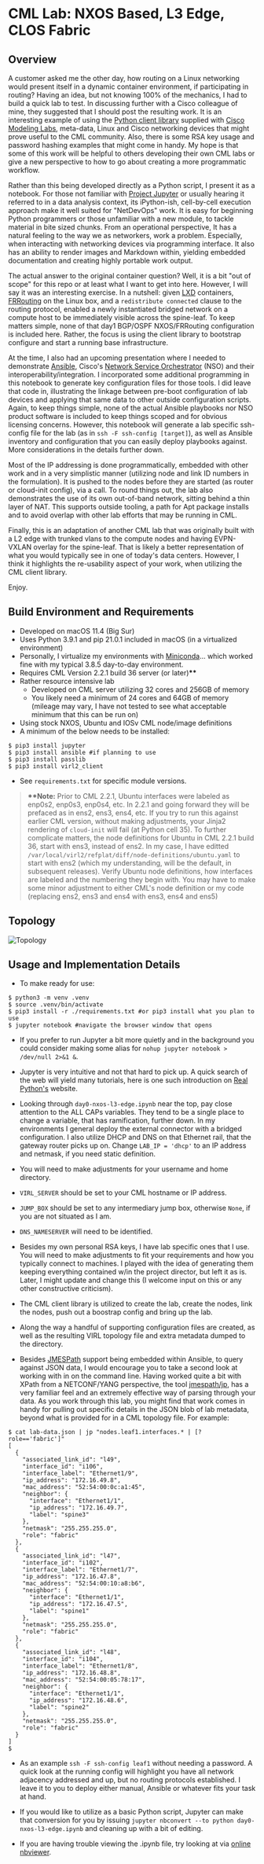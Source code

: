 # CML Lab: NXOS Based, L3 Edge, CLOS Fabric

## Overview

A customer asked me the other day, how routing on a Linux networking would present itself in a dynamic container environment, if participating in routing?  Having an idea, but not knowing 100% of the mechanics, I had to build a quick lab to test.  In discussing further with a Cisco colleague of mine, they suggested that I should post the resulting work.  It is an interesting example of using the [Python client library](https://developer.cisco.com/docs/virl2-client/) supplied with [Cisco Modeling Labs](https://www.cisco.com/c/en/us/products/cloud-systems-management/modeling-labs/index.html), meta-data, Linux and Cisco networking devices that might prove useful to the CML community.  Also, there is some RSA key usage and password hashing examples that might come in handy.  My hope is that some of this work will be helpful to others developing their own CML labs or give a new perspective to how to go about creating a more programmatic workflow.

Rather than this being developed directly as a Python script, I present it as a notebook.  For those not familiar with [Project Jupyter](https://jupyter.org) or usually hearing it referred to in a data analysis context, its iPython-ish, cell-by-cell execution approach make it well suited for "NetDevOps" work.  It is easy for beginning Python programmers or those unfamiliar with a new module, to tackle material in bite sized chunks.  From an operational perspective, It has a natural feeling to the way we as networkers, work a problem.  Especially, when interacting with networking devices via programming interface.  It also has an ability to render images and Markdown within, yielding embedded documentation and creating highly portable work output.

The actual answer to the original container question?  Well, it is a bit "out of scope" for this repo or at least what I want to get into here.  However, I will say it was an interesting exercise.  In a nutshell: given [LXD](https://linuxcontainers.org/lxd/introduction) containers, [FRRouting](https://frrouting.org) on the Linux box, and a `redistribute connected` clause to the routing protocol, enabled a newly instantiated bridged network on a compute host to be immediately visible across the spine-leaf.  To keep matters simple, none of that day1 BGP/OSPF NXOS/FRRouting configuration is included here.  Rather, the focus is using the client library to bootstrap configure and start a running base infrastructure.

At the time, I also had an upcoming presentation where I needed to demonstrate [Ansible](https://docs.ansible.com/ansible/2.9/index.html), Cisco's [Network Service Orchestrator](https://www.cisco.com/c/en/us/products/cloud-systems-management/network-services-orchestrator/index.html) (NSO) and their interoperability/integration.  I incorporated some additional programming in this notebook to generate key configuration files for those tools.  I did leave that code in, illustrating the linkage between pre-boot configuration of lab devices and applying that same data to other outside configuration scripts.  Again, to keep things simple, none of the actual Ansible playbooks nor NSO product software is included to keep things scoped and for obvious licensing concerns.  However, this notebook will generate a lab specific ssh-config file for the lab (as in `ssh -F ssh-config [target]`), as well as Ansible inventory and configuration that you can easily deploy playbooks against.  More considerations in the details further down.

Most of the IP addressing is done programmatically, embedded with other work and in a very simplistic manner (utilizing node and link ID numbers in the formulation).  It is pushed to the nodes before they are started (as router or cloud-init config), via a call.  To round things out, the lab also demonstrates the use of its own out-of-band network, sitting behind a thin layer of NAT.  This supports outside tooling, a path for Apt package installs and to avoid overlap with other lab efforts that may be running in CML.

Finally, this is an adaptation of another CML lab that was originally built with a L2 edge with trunked vlans to the compute nodes and having EVPN-VXLAN overlay for the spine-leaf.  That is likely a better representation of what you would typically see in one of today's data centers.  However, I think it highlights the re-usability aspect of your work, when utilizing the CML client library.

Enjoy.

## Build Environment and Requirements

- Developed on macOS 11.4 (Big Sur)
- Uses Python 3.9.1 and pip 21.0.1 included in macOS (in a virtualized environment)
- Personally, I virtualize my environments with [Miniconda](https://docs.conda.io/en/latest/miniconda.html)... which worked fine with my typical 3.8.5 day-to-day environment.
- Requires CML Version 2.2.1 build 36 server (or later)**\*\***
- Rather resource intensive lab
  - Developed on CML server utilizing 32 cores and 256GB of memory
  - You likely need a minimum of 24 cores and 64GB of memory (mileage may vary, I have not tested to see what acceptable minimum that this can be run on)
- Using stock NXOS, Ubuntu and IOSv CML node/image definitions
- A minimum of the below needs to be installed:
```
$ pip3 install jupyter
$ pip3 install ansible #if planning to use
$ pip3 install passlib
$ pip3 install virl2_client
```
- See `requirements.txt` for specific module versions.

>**\*\*Note:** Prior to CML 2.2.1, Ubuntu interfaces were labeled as enp0s2, enp0s3, enp0s4, etc.  In 2.2.1 and going forward they will be prefaced as in ens2, ens3, ens4, etc.  If you try to run this against earlier CML version, without making adjustments, your Jinja2 rendering of `cloud-init` will fail (at Python cell 35).  To further complicate matters, the node definitions for Ubuntu in CML 2.2.1 build 36, start with ens3, instead of ens2.  In my case, I have editted `/var/local/virl2/refplat/diff/node-definitions/ubuntu.yaml` to start with ens2 (which my understanding, will be the default, in subsequent releases).  Verify Ubuntu node definitions, how interfaces are labeled and the numbering they begin with.  You may have to make some minor adjustment to either CML's node definition or my code (replacing ens2, ens3 and ens4 with ens3, ens4 and ens5)

## Topology

![Topology](topology.png)

## Usage and Implementation Details

- To make ready for use:
```
$ python3 -m venv .venv
$ source .venv/bin/activate
$ pip3 install -r ./requirements.txt #or pip3 install what you plan to use
$ jupyter notebook #navigate the browser window that opens
```

- If you prefer to run Jupyter a bit more quietly and in the background you could consider making some alias for `nohup jupyter notebook > /dev/null 2>&1 &`.

- Jupyter is very intuitive and not that hard to pick up.  A quick search of the web will yield many tutorials, here is one such introduction on [Real Python's](https://realpython.com/jupyter-notebook-introduction/) website.

- Looking through `day0-nxos-l3-edge.ipynb` near the top, pay close attention to the ALL CAPs variables.  They tend to be a single place to change a variable, that has ramification, further down.  In my environments I general deploy the external connector with a bridged configuration.  I also utilize DHCP and DNS on that Ethernet rail, that the gateway router picks up on.  Change `LAB_IP = 'dhcp'` to an IP address and netmask, if you need static definition.

- You will need to make adjustments for your username and home directory.

- `VIRL_SERVER` should be set to your CML hostname or IP address.

- `JUMP_BOX` should be set to any intermediary jump box, otherwise `None`, if you are not situated as I am.

- `DNS_NAMESERVER` will need to be identified.

- Besides my own personal RSA keys, I have lab specific ones that I use.  You will need to make adjustments to fit your requirements and how you typically connect to machines.  I played with the idea of generating them keeping everything contained w/in the project director, but left it as is.  Later, I might update and change this (I welcome input on this or any other constructive criticism).

- The CML client library is utilized to create the lab, create the nodes, link the nodes, push out a boostrap config and bring up the lab.

- Along the way a handful of supporting configuration files are created, as well as the resulting VIRL topology file and extra metadata dumped to the directory.

- Besides [JMESPath](https://jmespath.org) support being embedded within Ansible, to query against JSON data, I would encourage you to take a second look at working with in on the command line.  Having worked quite a bit with XPath from a NETCONF/YANG perspective, the tool [ jmespath/jp](https://github.com/jmespath/jp), has a very familiar feel and an extremely effective way of parsing through your data.  As you work through this lab, you might find that work comes in handy for pulling out specific details in the JSON blob of lab metadata, beyond what is provided for in a CML topology file.  For example:

```
$ cat lab-data.json | jp "nodes.leaf1.interfaces.* | [?role=='fabric']"
[
  {
    "associated_link_id": "l49",
    "interface_id": "i106",
    "interface_label": "Ethernet1/9",
    "ip_address": "172.16.49.8",
    "mac_address": "52:54:00:0c:a1:45",
    "neighbor": {
      "interface": "Ethernet1/1",
      "ip_address": "172.16.49.7",
      "label": "spine3"
    },
    "netmask": "255.255.255.0",
    "role": "fabric"
  },
  {
    "associated_link_id": "l47",
    "interface_id": "i102",
    "interface_label": "Ethernet1/7",
    "ip_address": "172.16.47.8",
    "mac_address": "52:54:00:10:a8:b6",
    "neighbor": {
      "interface": "Ethernet1/1",
      "ip_address": "172.16.47.5",
      "label": "spine1"
    },
    "netmask": "255.255.255.0",
    "role": "fabric"
  },
  {
    "associated_link_id": "l48",
    "interface_id": "i104",
    "interface_label": "Ethernet1/8",
    "ip_address": "172.16.48.8",
    "mac_address": "52:54:00:05:78:17",
    "neighbor": {
      "interface": "Ethernet1/1",
      "ip_address": "172.16.48.6",
      "label": "spine2"
    },
    "netmask": "255.255.255.0",
    "role": "fabric"
  }
]
$
``` 

- As an example `ssh -F ssh-config leaf1` without needing a password.  A quick look at the running config will highlight you have all network adjacency addressed and up, but no routing protocols established.  I leave it to you to deploy either manual, Ansible or whatever fits your task at hand.

- If you would like to utilize as a basic Python script, Jupyter can make that conversion for you by issuing `jupyter nbconvert --to python day0-nxos-l3-edge.ipynb` and cleaning up with a bit of editing.

- If you are having trouble viewing the .ipynb file, try looking at via [online nbviewer](https://nbviewer.jupyter.org/github/charliefenwick/cml-nxos-l3-edge-fabric/blob/main/day0-nxos-l3-edge.ipynb).
